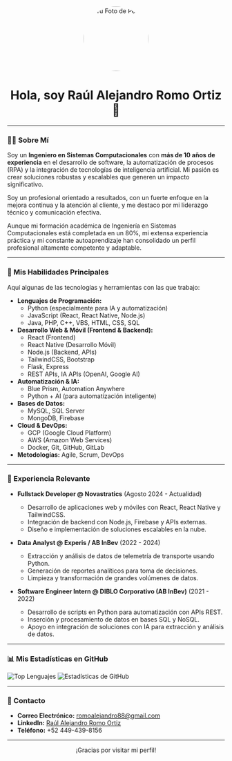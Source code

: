 <div align="center">
  <img src="https://avatars.githubusercontent.com/u/TU_USER_ID_DE_GITHUB?v=4" alt="Tu Foto de Perfil" width="150" style="border-radius:50%">
  <h1>Hola, soy Raúl Alejandro Romo Ortiz 👋</h1>
</div>

---

### 👨‍💻 Sobre Mí

Soy un **Ingeniero en Sistemas Computacionales** con **más de 10 años de experiencia** en el desarrollo de software, la automatización de procesos (RPA) y la integración de tecnologías de inteligencia artificial. Mi pasión es crear soluciones robustas y escalables que generen un impacto significativo.

Soy un profesional orientado a resultados, con un fuerte enfoque en la mejora continua y la atención al cliente, y me destaco por mi liderazgo técnico y comunicación efectiva.

Aunque mi formación académica de Ingeniería en Sistemas Computacionales está completada en un 80%, mi extensa experiencia práctica y mi constante autoaprendizaje han consolidado un perfil profesional altamente competente y adaptable.

---

### 🚀 Mis Habilidades Principales

Aquí algunas de las tecnologías y herramientas con las que trabajo:

* **Lenguajes de Programación:**
    * Python (especialmente para IA y automatización)
    * JavaScript (React, React Native, Node.js)
    * Java, PHP, C++, VBS, HTML, CSS, SQL
* **Desarrollo Web & Móvil (Frontend & Backend):**
    * React (Frontend)
    * React Native (Desarrollo Móvil)
    * Node.js (Backend, APIs)
    * TailwindCSS, Bootstrap
    * Flask, Express
    * REST APIs, IA APIs (OpenAI, Google AI)
* **Automatización & IA:**
    * Blue Prism, Automation Anywhere
    * Python + AI (para automatización inteligente)
* **Bases de Datos:**
    * MySQL, SQL Server
    * MongoDB, Firebase
* **Cloud & DevOps:**
    * GCP (Google Cloud Platform)
    * AWS (Amazon Web Services)
    * Docker, Git, GitHub, GitLab
* **Metodologías:** Agile, Scrum, DevOps

---

### 💼 Experiencia Relevante

* **Fullstack Developer @ Novastratics** (Agosto 2024 - Actualidad)
    * Desarrollo de aplicaciones web y móviles con React, React Native y TailwindCSS.
    * Integración de backend con Node.js, Firebase y APIs externas.
    * Diseño e implementación de soluciones escalables en la nube.

* **Data Analyst @ Experis / AB InBev** (2022 - 2024)
    * Extracción y análisis de datos de telemetría de transporte usando Python.
    * Generación de reportes analíticos para toma de decisiones.
    * Limpieza y transformación de grandes volúmenes de datos.

* **Software Engineer Intern @ DIBLO Corporativo (AB InBev)** (2021 - 2022)
    * Desarrollo de scripts en Python para automatización con APIs REST.
    * Inserción y procesamiento de datos en bases SQL y NoSQL.
    * Apoyo en integración de soluciones con IA para extracción y análisis de datos.

---

### 📊 Mis Estadísticas en GitHub

<img src="https://github-readme-stats.vercel.app/api/top-langs/?username=NexGenIno&layout=compact&hide_title=true&bg_color=1a1b27&text_color=e0e0e0&icon_color=c5c9e2&border_color=000000" alt="Top Lenguajes">

<img src="https://github-readme-stats.vercel.app/api?username=NexGenIno&show_icons=true&include_all_commits=true&count_private=true&theme=dark&bg_color=1a1b27&text_color=e0e0e0&icon_color=c5c9e2&hide_border=true" alt="Estadísticas de GitHub">

---

### 💬 Contacto

* **Correo Electrónico:** romoalejandro88@gmail.com
* **LinkedIn:** [Raúl Alejandro Romo Ortiz](https://www.linkedin.com/in/raúl-alejandro-romo-ortiz-401005225)
* **Teléfono:** +52 449-439-8156

---

<div align="center">
  <p>¡Gracias por visitar mi perfil!</p>
</div>
